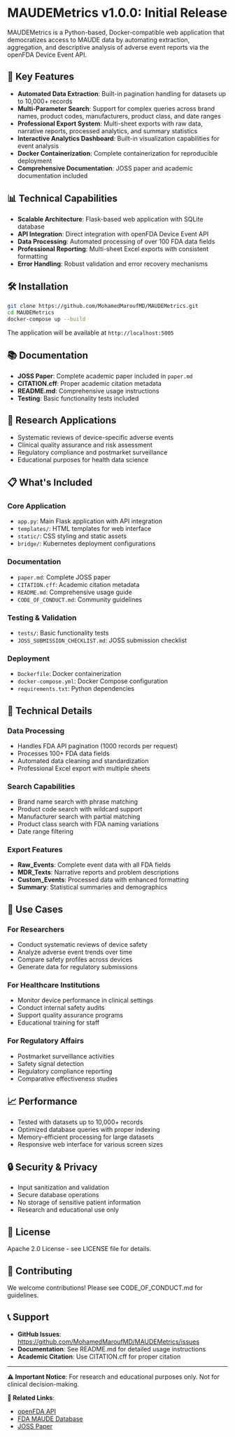 # MAUDEMetrics v1.0.0: Initial Release

MAUDEMetrics is a Python-based, Docker-compatible web application that democratizes access to MAUDE data by automating extraction, aggregation, and descriptive analysis of adverse event reports via the openFDA Device Event API.

## 🚀 Key Features

- **Automated Data Extraction**: Built-in pagination handling for datasets up to 10,000+ records
- **Multi-Parameter Search**: Support for complex queries across brand names, product codes, manufacturers, product class, and date ranges
- **Professional Export System**: Multi-sheet exports with raw data, narrative reports, processed analytics, and summary statistics
- **Interactive Analytics Dashboard**: Built-in visualization capabilities for event analysis
- **Docker Containerization**: Complete containerization for reproducible deployment
- **Comprehensive Documentation**: JOSS paper and academic documentation included

## 📊 Technical Capabilities

- **Scalable Architecture**: Flask-based web application with SQLite database
- **API Integration**: Direct integration with openFDA Device Event API
- **Data Processing**: Automated processing of over 100 FDA data fields
- **Professional Reporting**: Multi-sheet Excel exports with consistent formatting
- **Error Handling**: Robust validation and error recovery mechanisms

## 🛠️ Installation

```bash
git clone https://github.com/MohamedMaroufMD/MAUDEMetrics.git
cd MAUDEMetrics
docker-compose up --build
```

The application will be available at `http://localhost:5005`

## 📚 Documentation

- **JOSS Paper**: Complete academic paper included in `paper.md`
- **CITATION.cff**: Proper academic citation metadata
- **README.md**: Comprehensive usage instructions
- **Testing**: Basic functionality tests included

## 🔬 Research Applications

- Systematic reviews of device-specific adverse events
- Clinical quality assurance and risk assessment
- Regulatory compliance and postmarket surveillance
- Educational purposes for health data science

## 📋 What's Included

### Core Application
- `app.py`: Main Flask application with API integration
- `templates/`: HTML templates for web interface
- `static/`: CSS styling and static assets
- `bridge/`: Kubernetes deployment configurations

### Documentation
- `paper.md`: Complete JOSS paper
- `CITATION.cff`: Academic citation metadata
- `README.md`: Comprehensive usage guide
- `CODE_OF_CONDUCT.md`: Community guidelines

### Testing & Validation
- `tests/`: Basic functionality tests
- `JOSS_SUBMISSION_CHECKLIST.md`: JOSS submission checklist

### Deployment
- `Dockerfile`: Docker containerization
- `docker-compose.yml`: Docker Compose configuration
- `requirements.txt`: Python dependencies

## 🔧 Technical Details

### Data Processing
- Handles FDA API pagination (1000 records per request)
- Processes 100+ FDA data fields
- Automated data cleaning and standardization
- Professional Excel export with multiple sheets

### Search Capabilities
- Brand name search with phrase matching
- Product code search with wildcard support
- Manufacturer search with partial matching
- Product class search with FDA naming variations
- Date range filtering

### Export Features
- **Raw_Events**: Complete event data with all FDA fields
- **MDR_Texts**: Narrative reports and problem descriptions
- **Custom_Events**: Processed data with enhanced formatting
- **Summary**: Statistical summaries and demographics

## 🎯 Use Cases

### For Researchers
- Conduct systematic reviews of device safety
- Analyze adverse event trends over time
- Compare safety profiles across devices
- Generate data for regulatory submissions

### For Healthcare Institutions
- Monitor device performance in clinical settings
- Conduct internal safety audits
- Support quality assurance programs
- Educational training for staff

### For Regulatory Affairs
- Postmarket surveillance activities
- Safety signal detection
- Regulatory compliance reporting
- Comparative effectiveness studies

## 📈 Performance

- Tested with datasets up to 10,000+ records
- Optimized database queries with proper indexing
- Memory-efficient processing for large datasets
- Responsive web interface for various screen sizes

## 🔒 Security & Privacy

- Input sanitization and validation
- Secure database operations
- No storage of sensitive patient information
- Research and educational use only

## 📄 License

Apache 2.0 License - see LICENSE file for details.

## 🤝 Contributing

We welcome contributions! Please see CODE_OF_CONDUCT.md for guidelines.

## 📞 Support

- **GitHub Issues**: https://github.com/MohamedMaroufMD/MAUDEMetrics/issues
- **Documentation**: See README.md for detailed usage instructions
- **Academic Citation**: Use CITATION.cff for proper citation

---

**⚠️ Important Notice**: For research and educational purposes only. Not for clinical decision-making.

**🔗 Related Links**:
- [openFDA API](https://open.fda.gov/apis/device/event/)
- [FDA MAUDE Database](https://www.fda.gov/medical-devices/mandatory-reporting-requirements-manufacturers-importers-and-device-user-facilities/manufacturer-and-user-facility-device-experience-maude)
- [JOSS Paper](paper.md) 